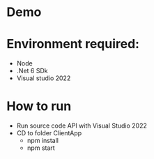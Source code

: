 # Demo
# Environment required:
- Node
- .Net 6 SDk
- Visual studio 2022
# How to run
- Run source code API with Visual Studio 2022
- CD to folder ClientApp
	+ npm install
	+ npm start